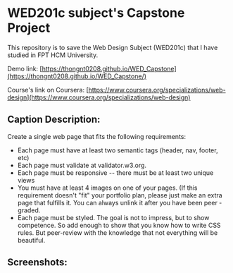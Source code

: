 # WED201c subject's Capstone Project

This repository is to save the Web Design Subject (WED201c) that I have studied in FPT HCM University.

Demo link: [https://thongnt0208.github.io/WED_Capstone](https://thongnt0208.github.io/WED_Capstone/)

Course's link on Coursera: [https://www.coursera.org/specializations/web-design](https://www.coursera.org/specializations/web-design)

## Caption Description: 
Create a single web page that fits the following requirements:
- Each page must have at least two semantic tags (header, nav, footer, etc)
- Each page must validate at validator.w3.org.
- Each page must be responsive -- there must be at least two unique views
- You must have at least 4 images on one of your pages.  (If this requirement doesn't "fit" your portfolio plan, please just make an extra page that fulfills it.  You can always unlink it after you have been peer -graded.
- Each page must be styled.  The goal is not to impress, but to show competence.  So add enough to show that you know how to write CSS rules.  But peer-review with the knowledge that not everything will be beautiful.

## Screenshots:
